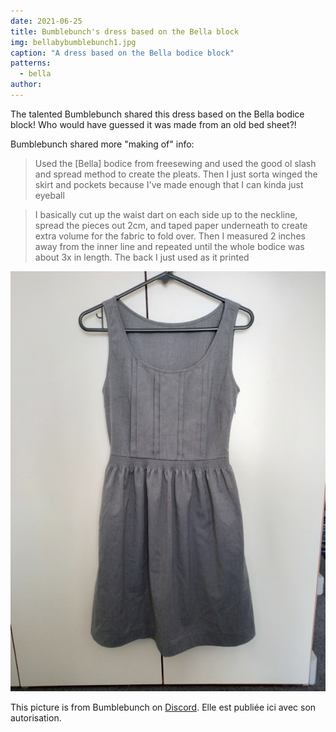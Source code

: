 ```yaml
---
date: 2021-06-25
title: Bumblebunch's dress based on the Bella block
img: bellabybumblebunch1.jpg
caption: "A dress based on the Bella bodice block"
patterns:
  - bella
author:
---
```


The talented Bumblebunch shared this dress based on the Bella bodice block! Who would have guessed it was made from an old bed sheet?!

Bumblebunch shared more "making of" info:

> Used the [Bella] bodice from freesewing and used the good ol slash and spread method to create the pleats. Then I just sorta winged the skirt and pockets because I've made enough that I can kinda just eyeball

> I basically cut up the waist dart on each side up to the neckline, spread the pieces out 2cm, and taped paper underneath to create extra volume for the fabric to fold over. Then I measured 2 inches away from the inner line and repeated until the whole bodice was about 3x in length. The back I just used as it printed

![Une autre vue](bellabybumblebunch2.jpg)

<Note>

This picture is from Bumblebunch on [Discord](https://discord.freesewing.org/). Elle est publiée ici avec son autorisation.

</Note>
